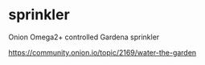 # sprinkler
Onion Omega2+ controlled Gardena sprinkler

https://community.onion.io/topic/2169/water-the-garden
